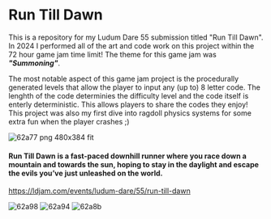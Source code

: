 # Run Till Dawn

This is a repository for my Ludum Dare 55 submission titled "Run Till Dawn". In 2024 I performed all of the art and code work on this project within the 72 hour game jam time limit! The theme for this game jam was ***"Summoning"***. 

The most notable aspect of this game jam project is the procedurally generated levels that allow the player to input any (up to) 8 letter code. The lenghth of the code determinies the difficulty level and the code itself is enterly deterministic. This allows players to share the codes they enjoy! This project was also my first dive into ragdoll physics systems for some extra fun when the player crashes ;)

![62a77 png 480x384 fit](https://github.com/user-attachments/assets/3fc8f235-6f2a-431f-952b-e610e780f71b)

#### Run Till Dawn is a fast-paced downhill runner where you race down a mountain and towards the sun, hoping to stay in the daylight and escape the evils you’ve just unleashed on the world.

https://ldjam.com/events/ludum-dare/55/run-till-dawn

![62a98](https://github.com/user-attachments/assets/6cb8d539-3999-4659-9a7e-095b54d12a18)
![62a94](https://github.com/user-attachments/assets/ca6cae1d-2b49-44ac-bcac-cab5a8018c23)
![62a8b](https://github.com/user-attachments/assets/7ea5ffa1-8cf5-46d3-9469-539936b01e3e)
